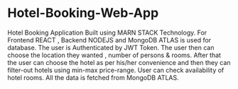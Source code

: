 # Hotel-Booking-Web-App
Hotel Booking Application Built using MARN STACK Technology. For Frontend REACT , Backend NODEJS and MongoDB ATLAS is used for database. The user is Authenticated by JWT Token. The user then can choose the location they wanted , number of persons &amp; rooms. After that the user can choose the hotel as per his/her convenience and then they can filter-out hotels using min-max price-range. User can check availability of hotel rooms. All the data is fetched from MongoDB ATLAS.
